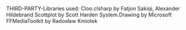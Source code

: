 
THIRD-PARTY-Libraries used:
Cloo.clsharp by Fatjon Sakiqi, Alexander Hildebrand
Scottplot by Scott Harden
System.Drawing by Microsoft
FFMediaToolkit by Radosław Kmiotek
